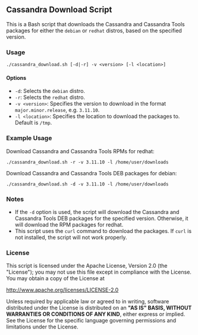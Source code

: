 ## Cassandra Download Script

This is a Bash script that downloads the Cassandra and Cassandra Tools packages for either the `debian` or `redhat` distros, based on the specified version.

### Usage

`./cassandra_download.sh [-d|-r] -v <version> [-l <location>]`


#### Options

- `-d`: Selects the `debian` distro.
- `-r`: Selects the `redhat` distro.
- `-v <version>`: Specifies the version to download in the format `major.minor.release`, e.g. `3.11.10`.
- `-l <location>`: Specifies the location to download the packages to. Default is `/tmp`.

### Example Usage

Download Cassandra and Cassandra Tools RPMs for redhat:

`./cassandra_download.sh -r -v 3.11.10 -l /home/user/downloads`


Download Cassandra and Cassandra Tools DEB packages for debian:


`./cassandra_download.sh -d -v 3.11.10 -l /home/user/downloads`

### Notes

- If the `-d` option is used, the script will download the Cassandra and Cassandra Tools DEB packages for the specified version. Otherwise, it will download the RPM packages for redhat.
- This script uses the `curl` command to download the packages. If `curl` is not installed, the script will not work properly.

### License

This script is licensed under the Apache License, Version 2.0 (the "License"); you may not use this file except in compliance with the License. You may obtain a copy of the License at

http://www.apache.org/licenses/LICENSE-2.0

Unless required by applicable law or agreed to in writing, software distributed under the License is distributed on an **"AS IS" BASIS, WITHOUT WARRANTIES OR CONDITIONS OF ANY KIND**, either express or implied. See the License for the specific language governing permissions and limitations under the License.